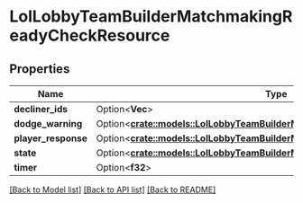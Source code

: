 # LolLobbyTeamBuilderMatchmakingReadyCheckResource

## Properties

Name | Type | Description | Notes
------------ | ------------- | ------------- | -------------
**decliner_ids** | Option<**Vec<i64>**> |  | [optional]
**dodge_warning** | Option<[**crate::models::LolLobbyTeamBuilderMatchmakingDodgeWarning**](LolLobbyTeamBuilderMatchmakingDodgeWarning.md)> |  | [optional]
**player_response** | Option<[**crate::models::LolLobbyTeamBuilderMatchmakingReadyCheckResponse**](LolLobbyTeamBuilderMatchmakingReadyCheckResponse.md)> |  | [optional]
**state** | Option<[**crate::models::LolLobbyTeamBuilderMatchmakingReadyCheckState**](LolLobbyTeamBuilderMatchmakingReadyCheckState.md)> |  | [optional]
**timer** | Option<**f32**> |  | [optional]

[[Back to Model list]](../README.md#documentation-for-models) [[Back to API list]](../README.md#documentation-for-api-endpoints) [[Back to README]](../README.md)


